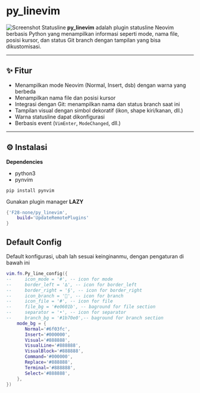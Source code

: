 # py_linevim
![Screenshot Statusline](./img/Picsart_25-06-14_13-55-53-067.jpg)
**py_linevim** adalah plugin statusline Neovim berbasis Python yang menampilkan informasi seperti mode, nama file, posisi kursor, dan status Git branch dengan tampilan yang bisa dikustomisasi.

---

## ✨ Fitur

- Menampilkan mode Neovim (Normal, Insert, dsb) dengan warna yang berbeda
- Menampilkan nama file dan posisi kursor
- Integrasi dengan Git: menampilkan nama dan status branch saat ini
- Tampilan visual dengan simbol dekoratif (ikon, shape kiri/kanan, dll.)
- Warna statusline dapat dikonfigurasi
- Berbasis event (`VimEnter`, `ModeChanged`, dll.)

---

## ⚙️ Instalasi

**Dependencies**
- python3
- pynvim
```
pip install pynvim

```
Gunakan plugin manager **LAZY**
```lua
{'F28-none/py_linevim',
    build='UpdateRemotePlugins'
}
```
## Default Config
Default konfigurasi, ubah lah sesuai keinginanmu,
dengan pengaturan di bawah ini
```lua
vim.fn.Py_line_config({
--     icon_mode = '#', -- icon for mode 
--     border_left = '∆', -- icon for border_left
--     border_right = '§', -- icon for border_right
--     icon_branch = '', -- icon for branch
--     icon_file = '#', -- icon for file 
--     file_bg = '#e0601b', -- baground for file section
--     separator = '•', -- icon for separator
--     branch_bg = '#1b70e0',-- baground for branch section
    mode_bg = {
       Normal='#6f03fc',
       Insert='#000000',
       Visual='#888888',
       VisualLine='#888888',
       VisualBlock='#888888',
       Command='#000000',
       Replace='#888888',
       Terminal='#888888',
       Select='#888888',
    },
})
